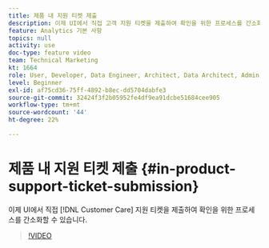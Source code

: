 ```yaml
---
title: 제품 내 지원 티켓 제출
description: 이제 UI에서 직접 고객 지원 티켓을 제출하여 확인을 위한 프로세스를 간소화할 수 있습니다.
feature: Analytics 기본 사항
topics: null
activity: use
doc-type: feature video
team: Technical Marketing
kt: 1664
role: User, Developer, Data Engineer, Architect, Data Architect, Admin, Leader
level: Beginner
exl-id: af75cd36-75ff-4892-b8ec-dd5704dabfe3
source-git-commit: 32424f3f2b05952fe4df9ea91dcbe51684cee905
workflow-type: tm+mt
source-wordcount: '44'
ht-degree: 22%

---
```


# 제품 내 지원 티켓 제출 {#in-product-support-ticket-submission}

이제 UI에서 직접 [!DNL Customer Care] 지원 티켓을 제출하여 확인을 위한 프로세스를 간소화할 수 있습니다.

>[!VIDEO](https://video.tv.adobe.com/v/23133/?quality=12)
